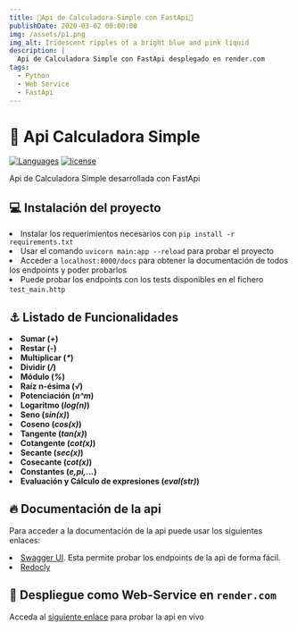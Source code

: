 ```yaml
---
title: 🚀Api de Calculadora Simple con FastApi🚀
publishDate: 2020-03-02 00:00:00
img: /assets/p1.png
img_alt: Iridescent ripples of a bright blue and pink liquid
description: |
  Api de Calculadora Simple con FastApi desplegado en render.com
tags:
  - Python
  - Web Service
  - FastApi
---
```


<h1 id="-api-calculadora-simple">🚀 Api Calculadora Simple</h1>
<p><a href="https://github.com/EduardoProfe666/fastapi-calculadora"><img src="https://img.shields.io/github/languages/top/EduardoProfe666/fastapi-calculadora?color=blue&amp;style=for-the-badge" alt="Languages"></a>
<a href="https://tlo.mit.edu/learn-about-intellectual-property/software-and-open-source-licensing/open-source-licensing"><img src="https://img.shields.io/badge/license-MIT-purple.svg?style=for-the-badge" alt="license"></a></p>
<p>Api de Calculadora Simple desarrollada con FastApi </p>
<h2 id="-instalaci-n-del-proyecto">💻 Instalación del proyecto</h2>
<li>Instalar los requerimientos necesarios con <code>pip install -r requirements.txt</code></li>
<li>Usar el comando <code>uvicorn main:app --reload</code> para probar el proyecto</li>
<li>Acceder a <code>localhost:8000/docs</code> para obtener la documentación de todos los endpoints y poder probarlos</li>
<li>Puede probar los endpoints con los tests disponibles en el fichero <code>test_main.http</code></li>
<h2 id="-listado-de-funcionalidades">⚓ Listado de Funcionalidades</h2>
<li><strong>Sumar (<em>+</em>)</strong></li>
<li><strong>Restar (<em>-</em>)</strong></li>
<li><strong>Multiplicar (<em>*</em>)</strong></li>
<li><strong>Dividir (<em>/</em>)</strong></li>
<li><strong>Módulo (<em>%</em>)</strong></li>
<li><strong>Raíz n-ésima (<em>√</em>)</strong></li>
<li><strong>Potenciación (<em>n^m</em>)</strong></li>
<li><strong>Logaritmo (<em>log(n)</em>)</strong></li>
<li><strong>Seno (<em>sin(x)</em>)</strong></li>
<li><strong>Coseno (<em>cos(x)</em>)</strong></li>
<li><strong>Tangente (<em>tan(x)</em>)</strong></li>
<li><strong>Cotangente (<em>cot(x)</em>)</strong></li>
<li><strong>Secante (<em>sec(x)</em>)</strong></li>
<li><strong>Cosecante (<em>cot(x)</em>)</strong></li>
<li><strong>Constantes (<em>e,pi,...</em>)</strong></li>
<li><strong>Evaluación y Cálculo de expresiones (<em>eval(str)</em>)</strong></li>
<h2 id="-documentaci-n-de-la-api">🔥 Documentación de la api</h2>
<p>Para acceder a la documentación de la api puede usar los siguientes enlaces:</p>
<li><a href="https://fastapi-calculadora.onrender.com/docs">Swagger UI</a>. Esta permite probar los endpoints de la api de forma fácil.</li>
<li><a href="https://fastapi-calculadora.onrender.com/redoc">Redocly</a></li>
<h2 id="-despliegue-como-web-service-en-render-com-">🛫 Despliegue como Web-Service en <code>render.com</code></h2>
<p>Acceda al <a href="https://fastapi-calculadora.onrender.com">siguiente enlace</a> para probar la api en vivo</p>

